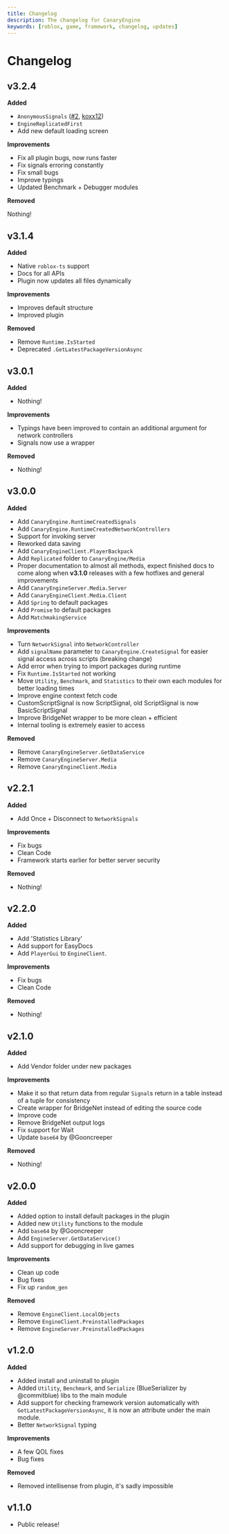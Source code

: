 ```yaml
---
title: Changelog
description: The changelog for CanaryEngine
keywords: [roblox, game, framework, changelog, updates]
---
```


# Changelog

## v3.2.4

**Added**

* `AnonymousSignals` ([#2](https://github.com/canary-development/CanaryEngine/pull/2), [koxx12](https://github.com/koxx12-dev))
* `EngineReplicatedFirst`
* Add new default loading screen

**Improvements**

* Fix all plugin bugs, now runs faster
* Fix signals erroring constantly
* Fix small bugs
* Improve typings
* Updated Benchmark + Debugger modules

**Removed**

Nothing!

## v3.1.4

**Added**

* Native `roblox-ts` support
* Docs for all APIs
* Plugin now updates all files dynamically

**Improvements**

* Improves default structure
* Improved plugin

**Removed**

* Remove `Runtime.IsStarted`
* Deprecated `.GetLatestPackageVersionAsync`

## v3.0.1

**Added**

* Nothing!

**Improvements**

* Typings have been improved to contain an additional argument for network controllers
* Signals now use a wrapper

**Removed**

* Nothing!

## v3.0.0

**Added**

* Add `CanaryEngine.RuntimeCreatedSignals`
* Add `CanaryEngine.RuntimeCreatedNetworkControllers`
* Support for invoking server
* Reworked data saving
* Add `CanaryEngineClient.PlayerBackpack`
* Add `Replicated` folder to `CanaryEngine/Media`
* Proper documentation to almost all methods, expect finished docs to come along when **v3.1.0** releases with a few hotfixes and general improvements
* Add `CanaryEngineServer.Media.Server`
* Add `CanaryEngineClient.Media.Client`
* Add `Spring` to default packages
* Add `Promise` to default packages
* Add `MatchmakingService`

**Improvements**

* Turn `NetworkSignal` into `NetworkController`
* Add `signalName` parameter to `CanaryEngine.CreateSignal` for easier signal access across scripts (breaking change)
* Add error when trying to import packages during runtime
* Fix `Runtime.IsStarted` not working
* Move `Utility`, `Benchmark`, and `Statistics` to their own each modules for better loading times
* Improve engine context fetch code
* CustomScriptSignal is now ScriptSignal, old ScriptSignal is now BasicScriptSignal
* Improve BridgeNet wrapper to be more clean + efficient
* Internal tooling is extremely easier to access

**Removed**

* Remove `CanaryEngineServer.GetDataService`
* Remove `CanaryEngineServer.Media`
* Remove `CanaryEngineClient.Media`

## v2.2.1

**Added**

* Add Once + Disconnect to `NetworkSignals`

**Improvements**

* Fix bugs
* Clean Code
* Framework starts earlier for better server security

**Removed**

* Nothing!

## v2.2.0

**Added**

* Add 'Statistics Library'
* Add support for EasyDocs
* Add `PlayerGui` to `EngineClient`.

**Improvements**

* Fix bugs
* Clean Code

**Removed**

* Nothing!

## v2.1.0

**Added**

* Add Vendor folder under new packages

**Improvements**

* Make it so that return data from regular `Signal`s return in a table instead of a tuple for consistency
* Create wrapper for BridgeNet instead of editing the source code
* Improve code
* Remove BridgeNet output logs
* Fix support for Wait
* Update `base64` by @Gooncreeper

**Removed**

* Nothing!

## v2.0.0

**Added**

* Added option to install default packages in the plugin
* Added new `Utility` functions to the module
* Add `base64` by @Gooncreeper
* Add `EngineServer.GetDataService()`
* Add support for debugging in live games

**Improvements**
* Clean up code
* Bug fixes
* Fix up `random_gen`

**Removed**

* Remove `EngineClient.LocalObjects`
* Remove `EngineClient.PreinstalledPackages`
* Remove `EngineServer.PreinstalledPackages`

## v1.2.0

**Added**

* Added install and uninstall to plugin
* Added `Utility`, `Benchmark`, and `Serialize` (BlueSerializer by @commitblue) libs to the main module
* Add support for checking framework version automatically with `GetLatestPackageVersionAsync`, it is now an attribute under the main module.
* Better `NetworkSignal` typing

**Improvements**

* A few QOL fixes
* Bug fixes

**Removed**

* Removed intellisense from plugin, it's sadly impossible

## v1.1.0

* Public release!